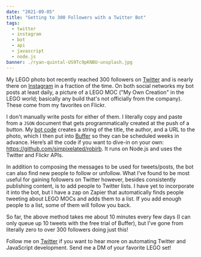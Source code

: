 ```yaml
---
date: "2021-09-05"
title: "Getting to 300 Followers with a Twitter Bot"
tags:
  - twitter
  - instagram
  - bot
  - api
  - javascript
  - node.js
banner: ./ryan-quintal-US9Tc9pKNBU-unsplash.jpg
---
```


My LEGO photo bot recently reached 300 followers on [Twitter](https://twitter.com/InspiringMocs) and is nearly there on [Instagram](https://www.instagram.com/inspiringmocs/) in a fraction of the time. On both social networks my bot posts at least daily, a picture of a LEGO MOC ("My Own Creation" in the LEGO world; basically any build that's not officially from the company). These come from my favorites on Flickr.

I don't manually write posts for either of them. I literally copy and paste from a `JSON` document that gets programmatically created at the push of a button. My [bot code](https://github.com/simpixelated/robirb) creates a string of the title, the author, and a URL to the photo, which I then put into [Buffer](http://buffer.com) so they can be scheduled weeks in advance. Here’s all the code if you want to dive-in on your own: https://github.com/simpixelated/robirb. It runs on Node.js and uses the Twitter and Flickr APIs.

In addition to composing the messages to be used for tweets/posts, the bot can also find new people to follow or unfollow. What I've found to be most useful for gaining followers on Twitter however, besides consistently publishing content, is to add people to Twitter lists. I have yet to incorporate it into the bot, but I have a zap on Zapier that automatically finds people tweeting about LEGO MOCs and adds them to a list. If you add enough people to a list, some of them will follow you back.

So far, the above method takes me about 10 minutes every few days (I can only queue up 10 tweets with the free trial of Buffer), but I’ve gone from literally zero to over 300 followers doing just this!

Follow me on [Twitter](https://twitter.com/simpixelated) if you want to hear more on automating Twitter and JavaScript development. Send me a DM of your favorite LEGO set!
